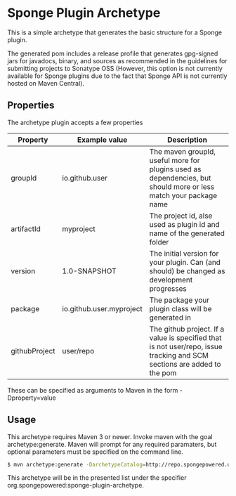 # Sponge Plugin Archetype

This is a simple archetype that generates the basic structure for a Sponge plugin. 

The generated pom includes a release profile that generates gpg-signed jars for javadocs, binary, and sources as recommended in the guidelines for submitting projects to Sonatype OSS (However, this option is not currently available for Sponge plugins due to the fact that Sponge API is not currently hosted on Maven Central).

## Properties
The archetype plugin accepts a few properties

Property      | Example value            | Description
--------------|--------------------------|---------------------------------------------------------------------
groupId       | io.github.user           | The maven groupId, useful more for plugins used as dependencies, but should more or less match your package name
artifactId    | myproject                | The project id, alse used as plugin id and name of the generated folder
version       | 1.0-SNAPSHOT             | The initial version for your plugin. Can (and should) be changed as development progresses
package       | io.github.user.myproject | The package your plugin class will be generated in
githubProject | user/repo                | The github project. If a value is specified that is not user/repo, issue tracking and SCM sections are added to the pom 

These can be specified as arguments to Maven in the form -Dproperty=value

## Usage
This archetype requires Maven 3 or newer. Invoke maven with the goal archetype:generate. Maven will prompt for any required paramaters, but optional parameters must be specified on the command line.

```bash
$ mvn archetype:generate -DarchetypeCatalog=http://repo.spongepowered.org/maven -DgithubProject=waylon531/spongeparty
```

This archetype will be in the presented list under the specifier org.spongepowered:sponge-plugin-archetype. 

